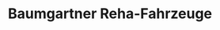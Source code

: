 ---
title: "Baumgartner Reha-Fahrzeuge"
url: /zuerich/baumgartner-reha-fahrzeuge/
shop: Sanitätshaus
---